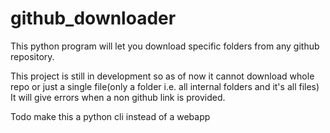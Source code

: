 # github_downloader
This python program will let you download specific folders from any  github repository.




<!-- To download any github folder send get request to http://gitdl.onrender.com/url/{link_of_folder}     
here link of folder should be modified as below
  https://github.com/microsoft/terminal/tree/main/.config
  should be modified as
  github.com microsoft terminal tree main .config


3
for wtesting this file is edited
 
there is one more way to use it
send post request to http://gitdl.onrender.com/get_add with {'url': "unmodified_url_of_the_folder"} 
response of this will be text (say config)
now send get to http://gitdl.onrender.com/download/{response_text} here response is config so url will be 
http://gitdl.onrender.com/download/config -->
     
 
<!-- To test it you can head to http://gitdl.onrender.com/docs -->



This project is still in development so as of now
 it cannot download whole repo or just a  single file(only a folder i.e. all internal folders and it's all files)
 It will give errors when a non github link is provided.

Todo
make this a python cli instead of a webapp 
